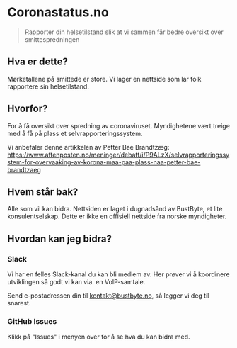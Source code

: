 # Coronastatus.no
> Rapporter din helsetilstand slik at vi sammen får bedre oversikt over smittespredningen

## Hva er dette?
Mørketallene på smittede er store. Vi lager en nettside som lar folk rapportere sin helsetilstand.

## Hvorfor?
For å få oversikt over spredning av coronaviruset. Myndighetene vært treige med å få på plass et selvrapporteringssystem.

Vi anbefaler denne artikkelen av Petter Bae Brandtzæg: https://www.aftenposten.no/meninger/debatt/i/P9ALzX/selvrapporteringssystem-for-overvaaking-av-korona-maa-paa-plass-naa-petter-bae-brandtzaeg

## Hvem står bak?
Alle som vil kan bidra. Nettsiden er laget i dugnadsånd av BustByte, et lite konsulentselskap. Dette er ikke en offisiell nettside fra norske myndigheter.

## Hvordan kan jeg bidra?

### Slack
Vi har en felles Slack-kanal du kan bli medlem av. Her prøver vi å koordinere utviklingen så godt vi kan via. en VoIP-samtale.

Send e-postadressen din til kontakt@bustbyte.no, så legger vi deg til snarest. 

### GitHub Issues
Klikk på "Issues" i menyen over for å se hva du kan bidra med.
